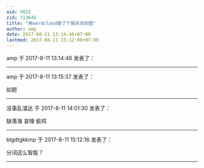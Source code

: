 ```yaml
---
aid: 9025
zid: 713646
title: "用wordcloud做了个娱乐向的图"
author: amp
date: 2017-08-11 13:14:46+07:00
lastmod: 2017-08-11 15:12:00+07:00
---
```


amp 于 2017-8-11 13:14:46 发表了：

---

amp 于 2017-8-11 13:15:37 发表了：

如题

---

没事乱溜达 于 2017-8-11 14:01:30 发表了：

缺落海 哀嚎 偷鸡

---

blgdtgkkmp 于 2017-8-11 15:12:16 发表了：

分词这么智能？

---
